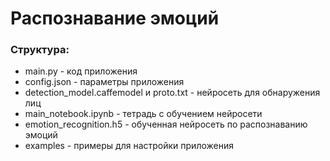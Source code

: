 <h1>Распознавание эмоций</h1>
<h3>Структура:</h3>
<ul>
    <li>main.py - код приложения</li>
    <li>config.json - параметры приложения</li>
    <li>detection_model.caffemodel и proto.txt - нейросеть для обнаружения лиц</li>
    <li>main_notebook.ipynb - тетрадь с обучением нейросети</li>
    <li>emotion_recognition.h5 - обученная нейросеть по распознаванию эмоций</li>
    <li>examples - примеры для настройки приложения</li>
</ul>